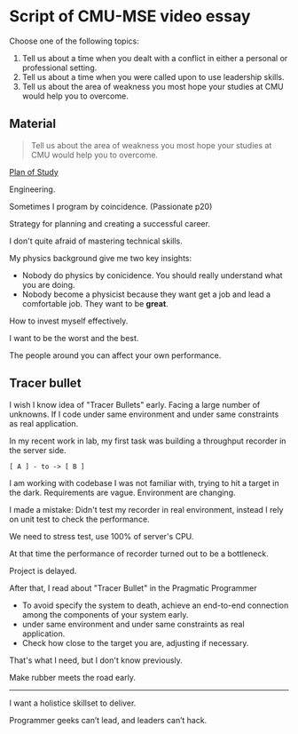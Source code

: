 Script of CMU-MSE video essay
=============================

Choose one of the following topics:

1. Tell us about a time when you dealt with a conflict in either a personal or professional setting.
2. Tell us about a time when you were called upon to use leadership skills.
3. Tell us about the area of weakness you most hope your studies at CMU would help you to overcome.

## Material

> Tell us about the area of weakness you most hope your studies at CMU would help you to overcome.

[Plan of Study](https://mse.isri.cmu.edu/applicants/mse-ap/plan.html)

Engineering.

Sometimes I program by coincidence. (Passionate p20)

Strategy for planning and creating a successful career.

I don't quite afraid of mastering technical skills.

My physics background give me two key insights:
- Nobody do physics by conicidence. You should really understand what you are doing.
- Nobody become a physicist because they want get a job and lead a comfortable job. They want to be **great**.

How to invest myself effectively.

I want to be the worst and the best.

The people around you can affect your own performance.

## Tracer bullet

I wish I know idea of "Tracer Bullets" early. Facing a large number of unknowns. If I code under same environment and under same constraints as real application.


In my recent work in lab, my first task was building a throughput recorder in the server side.

~~~graph-easy --as=boxart
[ A ] - to -> [ B ]
~~~

I am working with codebase I was not familiar with, trying to hit a target in the dark. Requirements are vague. Environment are changing.

I made a mistake: Didn't test my recorder in real environment, instead I rely on unit test to check the performance.

We need to stress test, use 100% of server's CPU.

At that time the performance of recorder turned out to be a bottleneck.

Project is delayed.

After that, I read about "Tracer Bullet" in the Pragmatic Programmer

- To avoid specify the system to death, achieve an end-to-end connection among the components of your system early.
- under same environment and under same constraints as real application.
- Check how close to the target you are, adjusting if necessary.

That's what I need, but I don't know previously.

Make rubber meets the road early.

----

I want a holistice skillset to deliver.

Programmer geeks can’t lead, and leaders can’t hack.